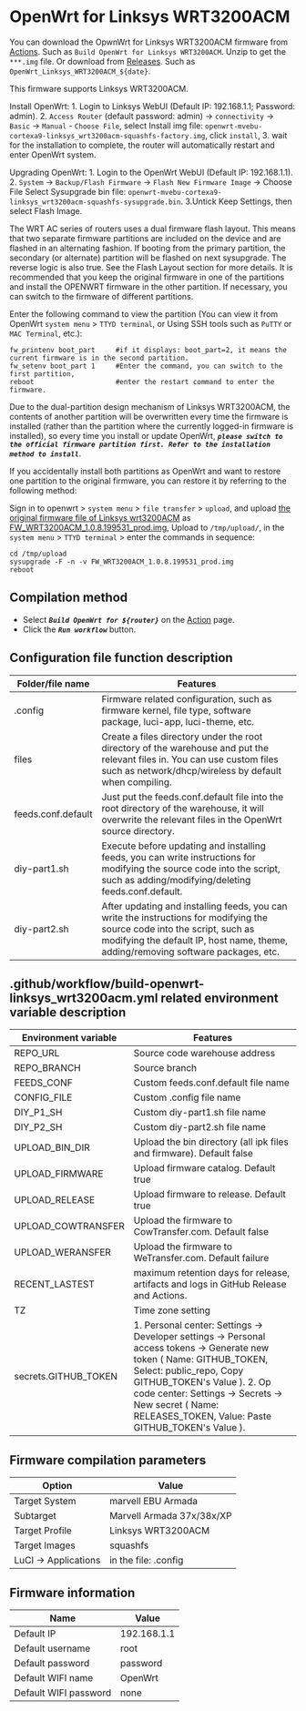 # OpenWrt for Linksys WRT3200ACM


You can download the OpwnWrt for Linksys WRT3200ACM firmware from [Actions](https://github.com/ophub/op/actions). Such as ` Build OpenWrt for Linksys WRT3200ACM `. Unzip to get the `***.img` file. Or download from [Releases](https://github.com/ophub/op/releases). Such as `OpenWrt_Linksys_WRT3200ACM_${date}`.

This firmware supports Linksys WRT3200ACM.

Install OpenWrt: 1. Login to Linksys WebUI (Default IP: 192.168.1.1; Password: admin). 2. `Access Router` (default password: admin) → `connectivity` → `Basic` → `Manual` - `Choose File`, select Install img file: `openwrt-mvebu-cortexa9-linksys_wrt3200acm-squashfs-factory.img`, click `install`, 3. wait for the installation to complete, the router will automatically restart and enter OpenWrt system.

Upgrading OpenWrt: 1. Login to the OpenWrt WebUI (Default IP: 192.168.1.1). 2. `System` → `Backup/Flash Firmware` → `Flash New Firmware Image` → Choose File
Select Sysupgrade bin file: ` openwrt-mvebu-cortexa9-linksys_wrt3200acm-squashfs-sysupgrade.bin `. 3.Untick Keep Settings, then select Flash Image.

The WRT AC series of routers uses a dual firmware flash layout. This means that two separate firmware partitions are included on the device and are flashed in an alternating fashion. If booting from the primary partition, the secondary (or alternate) partition will be flashed on next sysupgrade. The reverse logic is also true. See the Flash Layout section for more details. It is recommended that you keep the original firmware in one of the partitions and install the OPENWRT firmware in the other partition. If necessary, you can switch to the firmware of different partitions.

Enter the following command to view the partition (You can view it from OpenWrt `system menu` > `TTYD terminal`, or Using SSH tools such as `PuTTY` or `MAC Terminal`, etc.): 
```shell script
fw_printenv boot_part     #if it displays: boot_part=2, it means the current firmware is in the second partition. 
fw_setenv boot_part 1     #Enter the command, you can switch to the first partition,  
reboot                    #enter the restart command to enter the firmware.
````

Due to the dual-partition design mechanism of Linksys WRT3200ACM, the contents of another partition will be overwritten every time the firmware is installed (rather than the partition where the currently logged-in firmware is installed), so every time you install or update OpenWrt, ***` please switch to the official firmware partition first. Refer to the installation method to install `***.

If you accidentally install both partitions as OpenWrt and want to restore one partition to the original firmware, you can restore it by referring to the following method:

Sign in to openwrt > `system menu` > `file transfer` > `upload`, and upload [the original firmware file of Linksys wrt3200ACM](https://www.linksys.com/cn/support-article?articleNum=207552) as [FW_WRT3200ACM_1.0.8.199531_prod.img](https://downloads.linksys.com/support/assets/firmware/FW_WRT3200ACM_1.0.8.199531_prod.img), 
Upload to `/tmp/upload/`, in the `system menu` > `TTYD terminal` > enter the commands in sequence:
```shell script
cd /tmp/upload
sysupgrade -F -n -v FW_WRT3200ACM_1.0.8.199531_prod.img
reboot
````

## Compilation method

- Select ***`Build OpenWrt for ${router}`*** on the [Action](https://github.com/ophub/op/actions) page.
- Click the ***`Run workflow`*** button.

## Configuration file function description

| Folder/file name | Features |
| ---- | ---- |
| .config | Firmware related configuration, such as firmware kernel, file type, software package, luci-app, luci-theme, etc. |
| files | Create a files directory under the root directory of the warehouse and put the relevant files in. You can use custom files such as network/dhcp/wireless by default when compiling. |
| feeds.conf.default | Just put the feeds.conf.default file into the root directory of the warehouse, it will overwrite the relevant files in the OpenWrt source directory. |
| diy-part1.sh | Execute before updating and installing feeds, you can write instructions for modifying the source code into the script, such as adding/modifying/deleting feeds.conf.default. |
| diy-part2.sh | After updating and installing feeds, you can write the instructions for modifying the source code into the script, such as modifying the default IP, host name, theme, adding/removing software packages, etc. |


## .github/workflow/build-openwrt-linksys_wrt3200acm.yml related environment variable description

| Environment variable | Features |
| ---- | ---- |
| REPO_URL | Source code warehouse address |
| REPO_BRANCH | Source branch |
| FEEDS_CONF | Custom feeds.conf.default file name |
| CONFIG_FILE | Custom .config file name |
| DIY_P1_SH | Custom diy-part1.sh file name |
| DIY_P2_SH | Custom diy-part2.sh file name |
| UPLOAD_BIN_DIR | Upload the bin directory (all ipk files and firmware). Default false |
| UPLOAD_FIRMWARE | Upload firmware catalog. Default true |
| UPLOAD_RELEASE | Upload firmware to release. Default true |
| UPLOAD_COWTRANSFER | Upload the firmware to CowTransfer.com. Default false |
| UPLOAD_WERANSFER | Upload the firmware to WeTransfer.com. Default failure |
| RECENT_LASTEST | maximum retention days for release, artifacts and logs in GitHub Release and Actions. |
| TZ | Time zone setting |
| secrets.GITHUB_TOKEN | 1. Personal center: Settings → Developer settings → Personal access tokens → Generate new token ( Name: GITHUB_TOKEN, Select: public_repo, Copy GITHUB_TOKEN's Value ). 2. Op code center: Settings → Secrets → New secret ( Name: RELEASES_TOKEN, Value: Paste GITHUB_TOKEN's Value ). |

## Firmware compilation parameters

| Option | Value |
| ---- | ---- |
| Target System | marvell EBU Armada |
| Subtarget | Marvell Armada 37x/38x/XP |
| Target Profile | Linksys WRT3200ACM |
| Target Images | squashfs |
| LuCI -> Applications | in the file: .config |


## Firmware information

| Name | Value |
| ---- | ---- |
| Default IP | 192.168.1.1 |
| Default username | root |
| Default password | password |
| Default WIFI name | OpenWrt |
| Default WIFI password | none |
